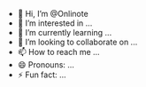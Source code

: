 - 👋 Hi, I’m @Onlinote
- 👀 I’m interested in ...
- 🌱 I’m currently learning ...
- 💞️ I’m looking to collaborate on ...
- 📫 How to reach me ...
- 😄 Pronouns: ...
- ⚡ Fun fact: ...

<!---
Onlinote/Onlinote is a ✨ special ✨ repository because its `README.md` (this file) appears on your GitHub profile.
You can click the Preview link to take a look at your changes.
--->

